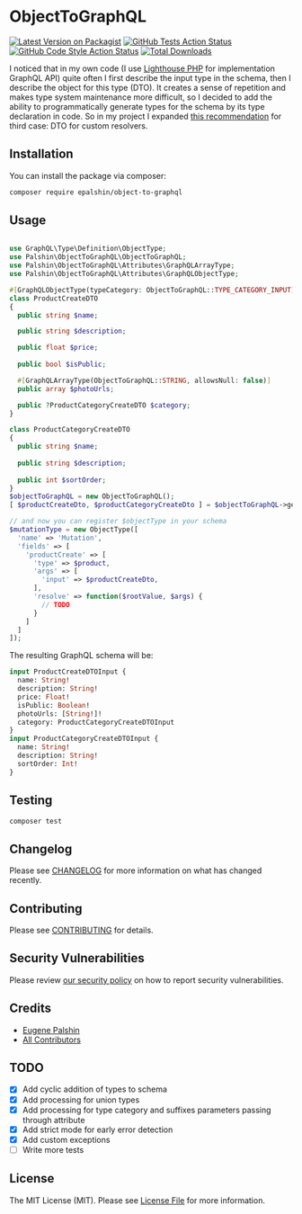 # ObjectToGraphQL

[![Latest Version on Packagist](https://img.shields.io/packagist/v/palshin/object_to_graphql.svg?style=flat-square)](https://packagist.org/packages/palshin/object_to_graphql)
[![GitHub Tests Action Status](https://img.shields.io/github/workflow/status/palshin/object_to_graphql/run-tests?label=tests)](https://github.com/palshin/object_to_graphql/actions?query=workflow%3ATests+branch%3Amaster)
[![GitHub Code Style Action Status](https://img.shields.io/github/workflow/status/palshin/object_to_graphql/Check%20&%20fix%20styling?label=code%20style)](https://github.com/palshin/object_to_graphql/actions?query=workflow%3A"Check+%26+fix+styling"+branch%3Amaster)
[![Total Downloads](https://img.shields.io/packagist/dt/palshin/object_to_graphql.svg?style=flat-square)](https://packagist.org/packages/palshin/object_to_graphql)

I noticed that in my own code (I use [Lighthouse PHP](https://github.com/nuwave/lighthouse) for implementation GraphQL API) quite often I first describe the input type in the schema, then I describe the object for this type (DTO). It creates a sense of repetition and makes type system maintenance more difficult, so I decided to add the ability to programmatically generate types for the schema by its type declaration in code. So in my project I expanded [this recommendation](https://lighthouse-php.com/5/digging-deeper/adding-types-programmatically.html#native-php-types) for third case: DTO for custom resolvers.

## Installation

You can install the package via composer:

```bash
composer require epalshin/object-to-graphql
```

## Usage

```php

use GraphQL\Type\Definition\ObjectType;
use Palshin\ObjectToGraphQL\ObjectToGraphQL;
use Palshin\ObjectToGraphQL\Attributes\GraphQLArrayType;
use Palshin\ObjectToGraphQL\Attributes\GraphQLObjectType;

#[GraphQLObjectType(typeCategory: ObjectToGraphQL::TYPE_CATEGORY_INPUT)]
class ProductCreateDTO
{
  public string $name;

  public string $description;

  public float $price;
  
  public bool $isPublic;

  #[GraphQLArrayType(ObjectToGraphQL::STRING, allowsNull: false)]
  public array $photoUrls;

  public ?ProductCategoryCreateDTO $category;
}

class ProductCategoryCreateDTO
{
  public string $name;
  
  public string $description;
  
  public int $sortOrder;
}
$objectToGraphQL = new ObjectToGraphQL();
[ $productCreateDto, $productCategoryCreateDto ] = $objectToGraphQL->getObjectTypes(ProductCreateDTO::class);

// and now you can register $objectType in your schema
$mutationType = new ObjectType([
  'name' => 'Mutation',
  'fields' => [
    'productCreate' => [
      'type' => $product,
      'args' => [
        'input' => $productCreateDto,
      ],
      'resolve' => function($rootValue, $args) {
        // TODO
      }
    ]
  ]
]);

```

The resulting GraphQL schema will be:

```graphql
input ProductCreateDTOInput {
  name: String!
  description: String!
  price: Float!
  isPublic: Boolean!
  photoUrls: [String!]!
  category: ProductCategoryCreateDTOInput
}
input ProductCategoryCreateDTOInput {
  name: String!
  description: String!
  sortOrder: Int!
}
```

## Testing

```bash
composer test
```

## Changelog

Please see [CHANGELOG](CHANGELOG.md) for more information on what has changed recently.

## Contributing

Please see [CONTRIBUTING](.github/CONTRIBUTING.md) for details.

## Security Vulnerabilities

Please review [our security policy](../../security/policy) on how to report security vulnerabilities.

## Credits

- [Eugene Palshin](https://github.com/palshin)
- [All Contributors](../../contributors)

## TODO
- [x] Add cyclic addition of types to schema
- [x] Add processing for union types
- [x] Add processing for type category and suffixes parameters passing through attribute
- [x] Add strict mode for early error detection
- [x] Add custom exceptions
- [ ] Write more tests

## License

The MIT License (MIT). Please see [License File](LICENSE.md) for more information.
